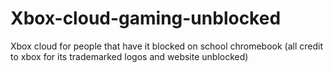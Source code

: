 # Xbox-cloud-gaming-unblocked
Xbox cloud for people that have it blocked on school chromebook
(all credit to xbox for its trademarked logos and website unblocked)
